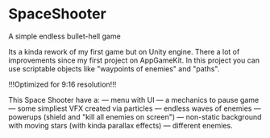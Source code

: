 # SpaceShooter
A simple endless bullet-hell game


Its a kinda rework of my first game but on Unity engine. There a lot of improvements since my first project on AppGameKit.
In this project you can use scriptable objects like "waypoints of enemies" and "paths".

!!!Optimized for 9:16 resolution!!!

This Space Shooter have a:
— menu with UI 
— a mechanics to pause game
— some simpliest VFX created via particles
— endless waves of enemies
— powerups (shield and "kill all enemies on screen")
— non-static background with moving stars (with kinda parallax effects)
— different enemies.
